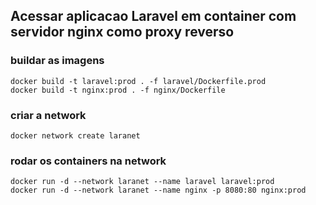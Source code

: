 ## Acessar aplicacao Laravel em container com servidor nginx como proxy reverso

### buildar as imagens
`docker build -t laravel:prod . -f laravel/Dockerfile.prod`<br>
`docker build -t nginx:prod . -f nginx/Dockerfile`
<br>

### criar a network
`docker network create laranet`
<br>

### rodar os containers na network
`docker run -d --network laranet --name laravel laravel:prod`<br>
`docker run -d --network laranet --name nginx -p 8080:80 nginx:prod`
